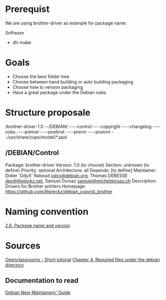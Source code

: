 Prerequist
===========

We are using brother-driver as example for package name.

Software
* dh-make

Goals
=====

* Choose the best folder tree
* Choose between hand building or auto building packaging
* Choose how to version packaging
* Have a great package under the Debian rules

Structure proposale
===================

/brother-driver-1.0
--/DEBIAN/
----control
----copyright
----changelog
----rules
----preinst
----postinst
----prerm
----postrm
--/usr/share/cups/model/*.ppd

/DEBIAN/Control
---------------

Package: brother-driver
Version: 1.0 (to choose)
Section: unknown (to define)
Priority: optional
Architecture: all
Depends: [to define]
Maintainer: Didier 'OdyX' Raboud <odyx@debian.org>, Thomas DEBESSE <dev@illwieckz.net>, Samuel Dorsaz <samuel@micheldorsaz.ch>
Description: Drivers for Brother printers
Homepage: https://github.com/illwieckz/debian_copyist_brother

Naming convention
=================

[2.6. Package name and version](https://www.debian.org/doc/manuals/maint-guide/first.en.html#namever)

Sources
=======

[Openclassrooms - Short tutorial](http://fr.openclassrooms.com/informatique/cours/creer-un-paquet-deb)
[Chapter 4. Required files under the debian directory](https://www.debian.org/doc/manuals/maint-guide/dreq.en.html#control)

Documentation to read
---------------------

[Debian New Maintainers' Guide](https://www.debian.org/doc/manuals/maint-guide/)
